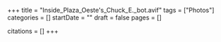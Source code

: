 +++
title = "Inside_Plaza_Oeste's_Chuck_E._bot.avif"
tags = ["Photos"]
categories = []
startDate = ""
draft = false
pages = []

citations = []
+++
